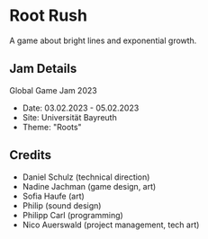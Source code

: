 # Root Rush
A game about bright lines and exponential growth.

## Jam Details
Global Game Jam 2023
- Date: 03.02.2023 - 05.02.2023
- Site: Universität Bayreuth
- Theme: "Roots"

## Credits
- Daniel Schulz (technical direction)
- Nadine Jachman (game design, art)
- Sofia Haufe (art)
- Philip (sound design)
- Philipp Carl (programming)
- Nico Auerswald (project management, tech art)
